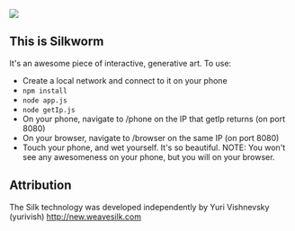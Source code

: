 ![](https://raw.github.com/astanway/silkworm/master/blue_light.jpg)

## This is Silkworm
It's an awesome piece of interactive, generative art. To use:

* Create a local network and connect to it on your phone
* <code>npm install</code>
* <code>node app.js</code>
* <code>node getIp.js</code>
* On your phone, navigate to /phone on the IP that getIp returns (on port 8080)
* On your browser, navigate to /browser on the same IP (on port 8080)
* Touch your phone, and wet yourself. It's so beautiful. NOTE: You won't see any awesomeness on your phone, but you will on your browser.

## Attribution
The Silk technology was developed independently by Yuri Vishnevsky (yurivish)
http://new.weavesilk.com
